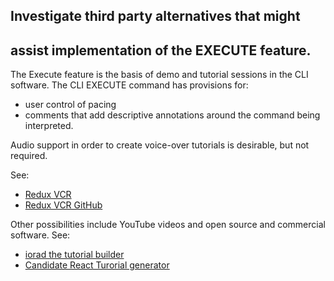 ## Investigate third party alternatives that might
## assist implementation of the EXECUTE feature.

The Execute feature is the basis of demo and tutorial sessions in the CLI software.
The CLI EXECUTE command has provisions for:
 - user control of  pacing
 - comments that add descriptive annotations around the command being interpreted.

Audio support in order to create voice-over tutorials is desirable, but not required.

See:
* [Redux VCR](https://medium.com/@joshuawcomeau/introducing-redux-vcr-cad57b37540a "link to medium.com")
* [Redux VCR GitHub](https://github.com/joshwcomeau/redux-vcr "link to GitHub")

Other possibilities include YouTube videos and open source and commercial software.
See:
* [iorad the tutorial builder](https://www.iorad.com/ "link to iorad.com")
* [Candidate React Turorial generator](https://github.com/uptick/react-interactive-tutorials "link to React tutorials on GitHub")
